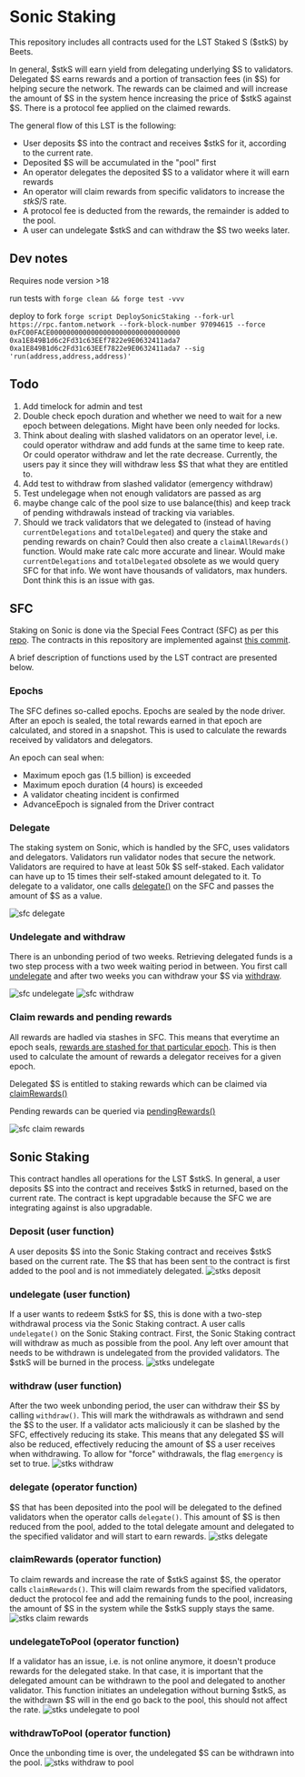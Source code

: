 # Sonic Staking

This repository includes all contracts used for the LST Staked S ($stkS) by Beets.

In general, $stkS will earn yield from delegating underlying $S to validators. Delegated $S earns rewards and a portion of transaction fees (in $S) for helping secure the network. The rewards can be claimed and will increase the amount of $S in the system hence increasing the price of $stkS against $S. There is a protocol fee applied on the claimed rewards.

The general flow of this LST is the following:

- User deposits $S into the contract and receives $stkS for it, according to the current rate.
- Deposited $S will be accumulated in the "pool" first
- An operator delegates the deposited $S to a validator where it will earn rewards
- An operator will claim rewards from specific validators to increase the $stkS/$S rate.
- A protocol fee is deducted from the rewards, the remainder is added to the pool.
- A user can undelegate $stkS and can withdraw the $S two weeks later.

## Dev notes

Requires node version >18

run tests with `forge clean && forge test -vvv`

deploy to fork
`forge script DeploySonicStaking --fork-url https://rpc.fantom.network --fork-block-number 97094615 --force 0xFC00FACE00000000000000000000000000000000 0xa1E849B1d6c2Fd31c63EEf7822e9E0632411ada7 0xa1E849B1d6c2Fd31c63EEf7822e9E0632411ada7 --sig 'run(address,address,address)'`

## Todo

1. Add timelock for admin and test
2. Double check epoch duration and whether we need to wait for a new epoch between delegations. Might have been only needed for locks.
3. Think about dealing with slashed validators on an operator level, i.e. could operator withdraw and add funds at the same time to keep rate. Or could operator withdraw and let the rate decrease. Currently, the users pay it since they will withdraw less $S that what they are entitled to.
4. Add test to withdraw from slashed validator (emergency withdraw)
5. Test undelegage when not enough validators are passed as arg
6. maybe change calc of the pool size to use balance(this) and keep track of pending withdrawals instead of tracking via variables.
7. Should we track validators that we delegated to (instead of having `currentDelegations` and `totalDelegated`) and query the stake and pending rewards on chain? Could then also create a `claimAllRewards()` function. Would make rate calc more accurate and linear. Would make `currentDelegations` and `totalDelegated` obsolete as we would query SFC for that info. We wont have thousands of validators, max hunders. Dont think this is an issue with gas.

## SFC

Staking on Sonic is done via the Special Fees Contract (SFC) as per this [repo](https://github.com/Fantom-foundation/opera-sfc). The contracts in this repository are implemented against [this commit](https://github.com/Fantom-foundation/opera-sfc/tree/8c700e0ef1224cdb29e8afed6ea89eacdfba9dd7).

A brief description of functions used by the LST contract are presented below.

### Epochs

The SFC defines so-called epochs. Epochs are sealed by the node driver. After an epoch is sealed, the total rewards earned in that epoch are calculated, and stored in a snapshot. This is used to calculate the rewards received by validators and delegators.

An epoch can seal when:

- Maximum epoch gas (1.5 billion) is exceeded
- Maximum epoch duration (4 hours) is exceeded
- A validator cheating incident is confirmed
- AdvanceEpoch is signaled from the Driver contract

### Delegate

The staking system on Sonic, which is handled by the SFC, uses validators and delegators. Validators run validator nodes that secure the network. Validators are required to have at least 50k $S self-staked. Each validator can have up to 15 times their self-staked amount delegated to it. To delegate to a validator, one calls [delegate()](https://github.com/Fantom-foundation/opera-sfc/blob/8c700e0ef1224cdb29e8afed6ea89eacdfba9dd7/contracts/sfc/SFC.sol#L392) on the SFC and passes the amount of $S as a value.

![sfc delegate](images/sfc_delegate.png)

### Undelegate and withdraw

There is an unbonding period of two weeks. Retrieving delegated funds is a two step process with a two week waiting period in between. You first call [undelegate](https://github.com/Fantom-foundation/opera-sfc/blob/8c700e0ef1224cdb29e8afed6ea89eacdfba9dd7/contracts/sfc/SFC.sol#L466) and after two weeks you can withdraw your $S via [withdraw](https://github.com/Fantom-foundation/opera-sfc/blob/8c700e0ef1224cdb29e8afed6ea89eacdfba9dd7/contracts/sfc/SFC.sol#L398).

![sfc undelegate](images/sfc_undelegate.png)
![sfc withdraw](images/sfc_withdraw.png)

### Claim rewards and pending rewards

All rewards are hadled via stashes in SFC. This means that everytime an epoch seals, [rewards are stashed for that particular epoch](https://github.com/Fantom-foundation/opera-sfc/blob/8c700e0ef1224cdb29e8afed6ea89eacdfba9dd7/contracts/sfc/SFC.sol#L308). This is then used to calculate the amount of rewards a delegator receives for a given epoch.

Delegated $S is entitled to staking rewards which can be claimed via [claimRewards()](https://github.com/Fantom-foundation/opera-sfc/blob/8c700e0ef1224cdb29e8afed6ea89eacdfba9dd7/contracts/sfc/SFC.sol#L448)

Pending rewards can be queried via [pendingRewards()](https://github.com/Fantom-foundation/opera-sfc/blob/8c700e0ef1224cdb29e8afed6ea89eacdfba9dd7/contracts/sfc/SFC.sol#L448)

![sfc claim rewards](images/sfc_claimrewards.png)

## Sonic Staking

This contract handles all operations for the LST $stkS. In general, a user deposits $S into the contract and receives $stkS in returned, based on the current rate.
The contract is kept upgradable because the SFC we are integrating against is also upgradable.

### Deposit (user function)

A user deposits $S into the Sonic Staking contract and receives $stkS based on the current rate. The $S that has been sent to the contract is first added to the pool and is not immediately delegated.
![stks deposit](images/sonicstaking_deposit.png)

### undelegate (user function)

If a user wants to redeem $stkS for $S, this is done with a two-step withdrawal process via the Sonic Staking contract. A user calls `undelegate()` on the Sonic Staking contract. First, the Sonic Staking contract will withdraw as much as possible from the pool. Any left over amount that needs to be withdrawn is undelegated from the provided validators. The $stkS will be burned in the process.
![stks undelegate](images/sonicstaking_undelegate.png)

### withdraw (user function)

After the two week unbonding period, the user can withdraw their $S by calling `withdraw()`. This will mark the withdrawals as withdrawn and send the $S to the user.
If a validator acts maliciously it can be slashed by the SFC, effectively reducing its stake. This means that any delegated $S will also be reduced, effectively reducing the amount of $S a user receives when withdrawing. To allow for "force" withdrawals, the flag `emergency` is set to true.
![stks withdraw](images/sonicstaking_withdraw.png)

### delegate (operator function)

$S that has been deposited into the pool will be delegated to the defined validators when the operator calls `delegate()`. This amount of $S is then reduced from the pool, added to the total delegate amount and delegated to the specified validator and will start to earn rewards.
![stks delegate](images/sonicstaking_delegate.png)

### claimRewards (operator function)

To claim rewards and increase the rate of $stkS against $S, the operator calls `claimRewards()`. This will claim rewards from the specified validators, deduct the protocol fee and add the remaining funds to the pool, increasing the amount of $S in the system while the $stkS supply stays the same.
![stks claim rewards](images/sonicstaking_claimRewards.png)

### undelegateToPool (operator function)

If a validator has an issue, i.e. is not online anymore, it doesn't produce rewards for the delegated stake. In that case, it is important that the delegated amount can be withdrawn to the pool and delegated to another validator. This function initiates an undelegation without burning $stkS, as the withdrawn $S will in the end go back to the pool, this should not affect the rate.
![stks undelegate to pool](images/sonicstaking_undelegateToPool.png)

### withdrawToPool (operator function)

Once the unbonding time is over, the undelegated $S can be withdrawn into the pool.
![stks withdraw to pool](images/sonicstaking_withdrawToPool.png)
